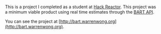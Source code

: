 #
This is a project I completed as a student at [Hack Reactor](http://www.hackreactor.com). This project was a minimum viable product using real time estimates through the [BART API](http://www.bart.gov/schedules/developers/api).

You can see the project at [http://bart.warrenwong.org](http://bart.warrenwong.org).